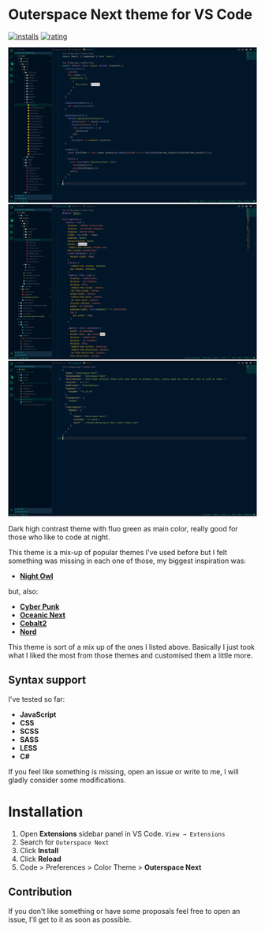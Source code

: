 # Outerspace Next theme for VS Code

[![installs](https://vsmarketplacebadge.apphb.com/installs/konradkeska.outerspace-next.svg)](https://marketplace.visualstudio.com/items?itemName=konradkeska.outerspace-next)
[![rating](https://vsmarketplacebadge.apphb.com/rating/konradkeska.outerspace-next.svg)](https://marketplace.visualstudio.com/items?itemName=konradkeska.outerspace-next)

![Preview](https://raw.githubusercontent.com/konradkeska/outerspace-next/master/images/js-react.jpg)
![Preview](https://raw.githubusercontent.com/konradkeska/outerspace-next/master/images/scss.jpg)
![Preview](https://raw.githubusercontent.com/konradkeska/outerspace-next/master/images/json.jpg)

Dark high contrast theme with fluo green as main color, really good for those who like to code at night.

This theme is a mix-up of popular themes I've used before but I felt something was missing in each one of those, my biggest inspiration was:

- [**Night Owl**](https://github.com/sdras/night-owl-vscode-theme)

but, also:

- [**Cyber Punk**](https://github.com/prometheux-ar/cyberpunk)
- [**Oceanic Next**](https://github.com/mhartington/oceanic-next)
- [**Cobalt2**](https://github.com/wesbos/cobalt2-vscode)
- [**Nord**](https://github.com/arcticicestudio/nord)

This theme is sort of a mix up of the ones I listed above. Basically I just took what I liked the most from those themes and customised them a little more.

## Syntax support

I've tested so far:

- **JavaScript**
- **CSS**
- **SCSS**
- **SASS**
- **LESS**
- **C#**

If you feel like something is missing, open an issue or write to me, I will gladly consider some modifications.

# Installation

1. Open **Extensions** sidebar panel in VS Code. `View → Extensions`
2. Search for `Outerspace Next`
3. Click **Install**
4. Click **Reload**
5. Code > Preferences > Color Theme > **Outerspace Next**

## Contribution

If you don't like something or have some proposals feel free to open an issue, I'll get to it as soon as possible.
